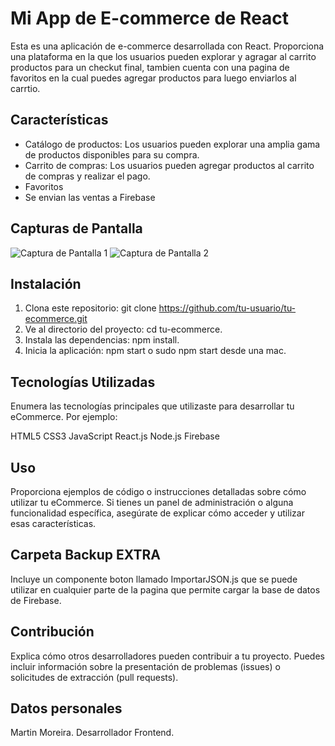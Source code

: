 # Mi App de E-commerce de React

Esta es una aplicación de e-commerce desarrollada con React. Proporciona una plataforma en la que los usuarios pueden explorar y agragar al carrito productos para un checkut final, tambien cuenta con una pagina de favoritos en la cual puedes agregar productos para luego enviarlos al carrtio.

## Características

- Catálogo de productos: Los usuarios pueden explorar una amplia gama de productos disponibles para su compra.
- Carrito de compras: Los usuarios pueden agregar productos al carrito de compras y realizar el pago.
- Favoritos
- Se envian las ventas a Firebase


## Capturas de Pantalla

![Captura de Pantalla 1](/screenshots/screenshot1.png)
![Captura de Pantalla 2](/screenshots/screenshot2.png)

## Instalación

1. Clona este repositorio: git clone https://github.com/tu-usuario/tu-ecommerce.git
2. Ve al directorio del proyecto: cd tu-ecommerce.
3. Instala las dependencias: npm install.
4. Inicia la aplicación: npm start o sudo npm start desde una mac.

## Tecnologías Utilizadas
Enumera las tecnologías principales que utilizaste para desarrollar tu eCommerce. Por ejemplo:

HTML5
CSS3
JavaScript
React.js
Node.js
Firebase

## Uso
Proporciona ejemplos de código o instrucciones detalladas sobre cómo utilizar tu eCommerce. Si tienes un panel de administración o alguna funcionalidad específica, asegúrate de explicar cómo acceder y utilizar esas características.

## Carpeta Backup EXTRA
Incluye un componente boton llamado ImportarJSON.js que se puede utilizar en cualquier parte de la pagina que permite cargar la base de datos de Firebase.

## Contribución
Explica cómo otros desarrolladores pueden contribuir a tu proyecto. Puedes incluir información sobre la presentación de problemas (issues) o solicitudes de extracción (pull requests).

## Datos personales
Martin Moreira.
Desarrollador Frontend.